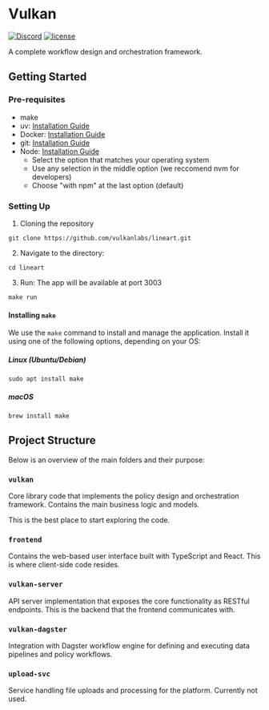 # Vulkan

[![Discord](https://img.shields.io/badge/Discord-Vulkan%20Labs-5865F2.svg?logo=discord)](https://discord.gg/2tAYKfJynV)
[![license](https://img.shields.io/badge/License-Apache_2.0-green)](https://github.com/vulkanlabs/lineart/blob/master/LICENSE)

A complete workflow design and orchestration framework.

## Getting Started

### Pre-requisites

- make
- uv: [Installation Guide](https://github.com/astral-sh/uv?tab=readme-ov-file#installation)
- Docker: [Installation Guide](https://docs.docker.com/get-started/get-docker/)
- git: [Installation Guide](https://git-scm.com/book/en/v2/Getting-Started-Installing-Git)
- Node: [Installation Guide](https://nodejs.org/en/download)
  - Select the option that matches your operating system
  - Use any selection in the middle option (we reccomend nvm for developers)
  - Choose "with npm" at the last option (default)

### Setting Up

1. Cloning the repository

```
git clone https://github.com/vulkanlabs/lineart.git
```

2. Navigate to the directory:

```
cd lineart
```

3. Run: The app will be available at port 3003

```
make run
```

#### Installing `make`

We use the `make` command to install and manage the application. Install it using one of the following options, depending on your OS:

##### Linux (Ubuntu/Debian)

```
sudo apt install make
```

##### macOS

```
brew install make
```

## Project Structure

Below is an overview of the main folders and their purpose:

### `vulkan`

Core library code that implements the policy design and orchestration framework. Contains the main business logic and models.

This is the best place to start exploring the code.

### `frontend`

Contains the web-based user interface built with TypeScript and React. This is where client-side code resides.

### `vulkan-server`

API server implementation that exposes the core functionality as RESTful endpoints. This is the backend that the frontend communicates with.

### `vulkan-dagster`

Integration with Dagster workflow engine for defining and executing data pipelines and policy workflows.

### `upload-svc`

Service handling file uploads and processing for the platform. Currently not used.
